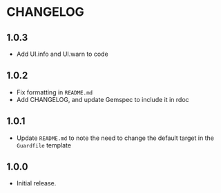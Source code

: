 # CHANGELOG

## 1.0.3
* Add UI.info and UI.warn to code

## 1.0.2
* Fix formatting in `README.md`
* Add CHANGELOG, and update Gemspec to include it in rdoc

## 1.0.1
* Update `README.md` to note the need to change the default target in the
`Guardfile` template

## 1.0.0
* Initial release.